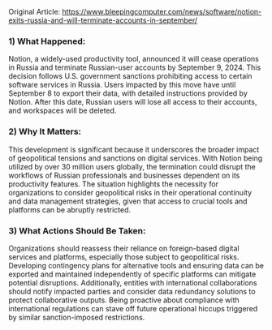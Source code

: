 Original Article: https://www.bleepingcomputer.com/news/software/notion-exits-russia-and-will-terminate-accounts-in-september/

### 1) What Happened:

Notion, a widely-used productivity tool, announced it will cease operations in Russia and terminate Russian-user accounts by September 9, 2024. This decision follows U.S. government sanctions prohibiting access to certain software services in Russia. Users impacted by this move have until September 8 to export their data, with detailed instructions provided by Notion. After this date, Russian users will lose all access to their accounts, and workspaces will be deleted.

### 2) Why It Matters:

This development is significant because it underscores the broader impact of geopolitical tensions and sanctions on digital services. With Notion being utilized by over 30 million users globally, the termination could disrupt the workflows of Russian professionals and businesses dependent on its productivity features. The situation highlights the necessity for organizations to consider geopolitical risks in their operational continuity and data management strategies, given that access to crucial tools and platforms can be abruptly restricted.

### 3) What Actions Should Be Taken:

Organizations should reassess their reliance on foreign-based digital services and platforms, especially those subject to geopolitical risks. Developing contingency plans for alternative tools and ensuring data can be exported and maintained independently of specific platforms can mitigate potential disruptions. Additionally, entities with international collaborations should notify impacted parties and consider data redundancy solutions to protect collaborative outputs. Being proactive about compliance with international regulations can stave off future operational hiccups triggered by similar sanction-imposed restrictions.